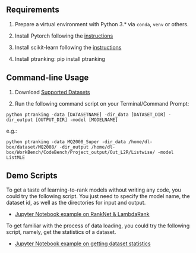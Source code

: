 ## Requirements

1. Prepare a virtual environment with Python 3.*  via `conda`, `venv` or others.

2. Install Pytorch following the [instructions](https://pytorch.org/get-started/locally/)

3. Install scikit-learn following the [instructions](https://scikit-learn.org/stable/install.html#installation-instructions)

4. Install ptranking: pip install ptranking

## Command-line Usage

1. Download [Supported Datasets](./data.md)

2. Run the following command script on your Terminal/Command Prompt:

```
python ptranking -data [DATASETNAME] -dir_data [DATASET_DIR] -dir_output [OUTPUT_DIR] -model [MODELNAME]
```

e.g.:
```
python ptranking -data MQ2008_Super -dir_data /home/dl-box/dataset/MQ2008/ -dir_output /home/dl-box/WorkBench/CodeBench/Project_output/Out_L2R/Listwise/ -model ListMLE
```

## Demo Scripts

To get a taste of learning-to-rank models without writing any code, you could try the following script. You just need to specify the model name, the dataset id, as well as the directories for input and output.

- [Jupyter Notebook example on RankNet & LambdaRank](https://github.com/ptranking/ptranking.github.io/raw/master/tutorial/)

To get familiar with the process of data loading, you could try the following script, namely, get the statistics of a dataset.

- [Jupyter Notebook example on getting dataset statistics](https://github.com/ptranking/ptranking.github.io/raw/master/tutorial/)
